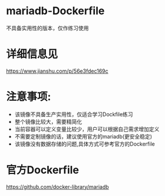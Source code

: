 # mariadb-Dockerfile
不具备实用性的版本，仅作练习使用

# 详细信息见
https://www.jianshu.com/p/56e3fdec169c

# 注意事项:
- 该镜像不具备生产实用性，仅适合学习Dockfile练习
- 整个镜像比较大，需要精简化
- 当前容器可以定义变量比较少，用户可以根据自己需求增加定义
- 不需要定制镜像的话，建议使用官方的mariadb(更安全稳定)
- 该镜像没有数据存储的问题,具体方式可参考官方的Dockerfile

# 官方Dockerfile
https://github.com/docker-library/mariadb
